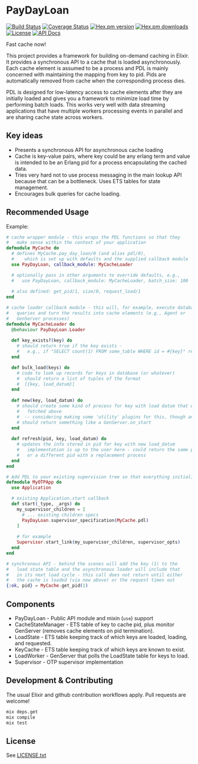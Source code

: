 # PayDayLoan

[![Build Status](https://travis-ci.org/simplifi/pay_day_loan.svg?branch=master)](https://travis-ci.org/simplifi/pay_day_loan)
[![Coverage Status](https://coveralls.io/repos/github/simplifi/pay_day_loan/badge.svg)](https://coveralls.io/github/simplifi/pay_day_loan)
[![Hex.pm version](https://img.shields.io/hexpm/v/pay_day_loan.svg?style=flat-square)](https://hex.pm/packages/pay_day_loan)
[![Hex.pm downloads](https://img.shields.io/hexpm/dt/pay_day_loan.svg?style=flat-square)](https://hex.pm/packages/pay_day_loan)
[![License](https://img.shields.io/hexpm/l/pay_day_loan.svg?style=flat-square)](https://hex.pm/packages/pay_day_loan)
[![API Docs](https://img.shields.io/badge/api-docs-yellow.svg?style=flat)](http://hexdocs.pm/pay_day_loan/)

Fast cache now!

This project provides a framework for building on-demand caching in Elixir. 
It provides a synchronous API to a cache that is loaded asynchronously.
Each cache element is assumed to be a process and PDL is mainly concerned with
maintaining the mapping from key to pid.  Pids are automatically removed from
cache when the corresponding process dies.

PDL is designed for low-latency access to cache elements after they
are initially loaded and gives you a framework to minimize load time
by performing batch loads.  This works very well with data streaming
applications that have multiple workers processing events in parallel
and are sharing cache state across workers.

## Key ideas

* Presents a synchronous API for asynchronous cache loading
* Cache is key-value pairs, where key could be any erlang term and
  value is intended to be an Erlang pid for a process encapsulating the
  cached data.
* Tries very hard not to use process messaging in the main lookup API
  because that can be a bottleneck.  Uses ETS tables for state management.
* Encourages bulk queries for cache loading.
  
## Recommended Usage

Example:

``` elixir
# cache wrapper module - this wraps the PDL functions so that they
#   make sense within the context of your application
defmodule MyCache do
  # defines MyCache.pay_day_loan/0 (and alias pdl/0),
  #    which is set up with defaults and the supplied callback module
  use PayDayLoan, callback_module: MyCacheLoader

  # optionally pass in other arguments to override defaults, e.g.,
  #   use PayDayLoan, callback_module: MyCacheLoader, batch_size: 100
  
  # also defined: get_pid/1, size/0, request_load/1
end

# cache loader callback module - this will, for example, execute database
#   queries and turn the results into cache elements (e.g., Agent or
#   GenServer processes)
defmodule MyCacheLoader do
  @behaviour PayDayLoan.Loader
 
  def key_exists?(key) do
    # should return true if the key exists -
    #   e.g., if "SELECT count(1) FROM some_table WHERE id = #{key}" returns > 0
  end

  def bulk_load(keys) do
    # code to look up records for keys in database (or whatever)
    #  should return a list of tuples of the format
    #  [{key, load_datum}]
  end
  
  def new(key, load_datum) do
    # should create some kind of process for key with load datum that was
    #   fetched above
    #  -- considering making some 'utility' plugins for this, though any pid works
    # should return something like a GenServer.on_start
  end
  
  def refresh(pid, key, load_datum) do
    # updates the info stored in pid for key with new load_datum
    #   implementation is up to the user here - could return the same pid
    #   or a different pid with a replacement process
  end
end

# Add PDL to your existing supervision tree so that everything initializes properly
defmodule MyOTPApp do
  use Application 

  # existing Application.start callback
  def start(_type, _args) do
    my_supervisor_children = [
      # ... existing children specs
      PayDayLoan.supervisor_specification(MyCache.pdl)
    ]
    
    # for example
    Supervisor.start_link(my_supervisor_children, supervisor_opts)
  end
end

# synchronous API - behind the scenes will add the key (1) to the
#   load state table and the asynchronous loader will include that
#   in its next load cycle - this call does not return until either
#   the cache is loaded (via new above) or the request times out
{:ok, pid} = MyCache.get_pid(1)
```

## Components

* PayDayLoan - Public API module and mixin (`use`) support
* CacheStateManager - ETS table of key to cache pid, plus monitor
  GenServer (removes cache elements on pid termination).
* LoadState - ETS table keeping track of which keys are loaded,
  loading, and requested.
* KeyCache - ETS table keeping track of which keys are known to
  exist.
* LoadWorker - GenServer that polls the LoadState table for keys to load.
* Supervisor - OTP supervisor implementation

## Development & Contributing

The usual Elixir and github contribution workflows apply.  Pull requests are welcome!

```bash
mix deps.get
mix compile
mix test
```

## License

See [LICENSE.txt](LICENSE.txt)
